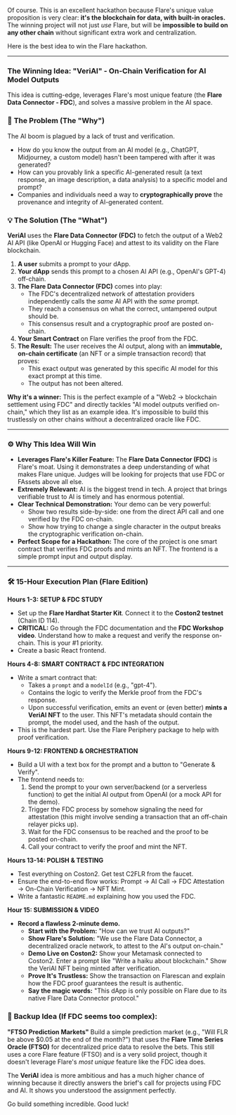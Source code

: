 Of course. This is an excellent hackathon because Flare's unique value proposition is very clear: **it's the blockchain for data, with built-in oracles.** The winning project will not just _use_ Flare, but will be **impossible to build on any other chain** without significant extra work and centralization.

Here is the best idea to win the Flare hackathon.

---

### The Winning Idea: **"VeriAI" - On-Chain Verification for AI Model Outputs**

This idea is cutting-edge, leverages Flare's most unique feature (the **Flare Data Connector - FDC**), and solves a massive problem in the AI space.

### 🎯 **The Problem (The "Why")**

The AI boom is plagued by a lack of trust and verification.

- How do you know the output from an AI model (e.g., ChatGPT, Midjourney, a custom model) hasn't been tampered with after it was generated?
- How can you provably link a specific AI-generated result (a text response, an image description, a data analysis) to a specific model and prompt?
- Companies and individuals need a way to **cryptographically prove** the provenance and integrity of AI-generated content.

### 💡 **The Solution (The "What")**

**VeriAI** uses the **Flare Data Connector (FDC)** to fetch the output of a Web2 AI API (like OpenAI or Hugging Face) and attest to its validity on the Flare blockchain.

1.  **A user** submits a prompt to your dApp.
2.  **Your dApp** sends this prompt to a chosen AI API (e.g., OpenAI's GPT-4) off-chain.
3.  **The Flare Data Connector (FDC)** comes into play:
    - The FDC's decentralized network of attestation providers independently calls the _same_ AI API with the _same_ prompt.
    - They reach a consensus on what the correct, untampered output should be.
    - This consensus result and a cryptographic proof are posted on-chain.
4.  **Your Smart Contract** on Flare verifies the proof from the FDC.
5.  **The Result:** The user receives the AI output, along with an **immutable, on-chain certificate** (an NFT or a simple transaction record) that proves:
    - This exact output was generated by this specific AI model for this exact prompt at this time.
    - The output has not been altered.

**Why it's a winner:** This is the perfect example of a "Web2 → blockchain settlement using FDC" and directly tackles "AI model outputs verified on-chain," which they list as an example idea. It's impossible to build this trustlessly on other chains without a decentralized oracle like FDC.

---

### ⚙️ **Why This Idea Will Win**

- **Leverages Flare's Killer Feature:** The **Flare Data Connector (FDC)** is Flare's moat. Using it demonstrates a deep understanding of what makes Flare unique. Judges will be looking for projects that use FDC or FAssets above all else.
- **Extremely Relevant:** AI is the biggest trend in tech. A project that brings verifiable trust to AI is timely and has enormous potential.
- **Clear Technical Demonstration:** Your demo can be very powerful:
  - Show two results side-by-side: one from the direct API call and one verified by the FDC on-chain.
  - Show how trying to change a single character in the output breaks the cryptographic verification on-chain.
- **Perfect Scope for a Hackathon:** The core of the project is one smart contract that verifies FDC proofs and mints an NFT. The frontend is a simple prompt input and output display.

---

### 🛠️ **15-Hour Execution Plan (Flare Edition)**

**Hours 1-3: SETUP & FDC STUDY**

- Set up the **Flare Hardhat Starter Kit**. Connect it to the **Coston2 testnet** (Chain ID 114).
- **CRITICAL:** Go through the FDC documentation and the **FDC Workshop video**. Understand how to make a request and verify the response on-chain. This is your #1 priority.
- Create a basic React frontend.

**Hours 4-8: SMART CONTRACT & FDC INTEGRATION**

- Write a smart contract that:
  - Takes a `prompt` and a `modelId` (e.g., "gpt-4").
  - Contains the logic to verify the Merkle proof from the FDC's response.
  - Upon successful verification, emits an event or (even better) **mints a VeriAI NFT** to the user. This NFT's metadata should contain the prompt, the model used, and the hash of the output.
- This is the hardest part. Use the Flare Periphery package to help with proof verification.

**Hours 9-12: FRONTEND & ORCHESTRATION**

- Build a UI with a text box for the prompt and a button to "Generate & Verify".
- The frontend needs to:
  1.  Send the prompt to your own server/backend (or a serverless function) to get the initial AI output from OpenAI (or a mock API for the demo).
  2.  Trigger the FDC process by somehow signaling the need for attestation (this might involve sending a transaction that an off-chain relayer picks up).
  3.  Wait for the FDC consensus to be reached and the proof to be posted on-chain.
  4.  Call your contract to verify the proof and mint the NFT.

**Hours 13-14: POLISH & TESTING**

- Test everything on Coston2. Get test C2FLR from the faucet.
- Ensure the end-to-end flow works: Prompt -> AI Call -> FDC Attestation -> On-Chain Verification -> NFT Mint.
- Write a fantastic `README.md` explaining how you used the FDC.

**Hour 15: SUBMISSION & VIDEO**

- **Record a flawless 2-minute demo.**
  - **Start with the Problem:** "How can we trust AI outputs?"
  - **Show Flare's Solution:** "We use the Flare Data Connector, a decentralized oracle network, to attest to the AI's output on-chain."
  - **Demo Live on Coston2:** Show your Metamask connected to Coston2. Enter a prompt like "Write a haiku about blockchain." Show the VeriAI NFT being minted after verification.
  - **Prove It's Trustless:** Show the transaction on Flarescan and explain how the FDC proof guarantees the result is authentic.
  - **Say the magic words:** "This dApp is only possible on Flare due to its native Flare Data Connector protocol."

### 🥈 **Backup Idea (If FDC seems too complex):**

**"FTSO Prediction Markets"**
Build a simple prediction market (e.g., "Will FLR be above $0.05 at the end of the month?") that uses the **Flare Time Series Oracle (FTSO)** for decentralized price data to resolve the bets. This still uses a core Flare feature (FTSO) and is a very solid project, though it doesn't leverage Flare's _most unique_ feature like the FDC idea does.

The **VeriAI** idea is more ambitious and has a much higher chance of winning because it directly answers the brief's call for projects using FDC and AI. It shows you understood the assignment perfectly.

Go build something incredible. Good luck!
